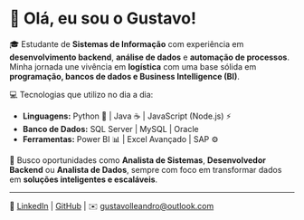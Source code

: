 # 👋 Olá, eu sou o Gustavo!  

🎓 Estudante de **Sistemas de Informação** com experiência em **desenvolvimento backend**, **análise de dados** e **automação de processos**. Minha jornada une vivência em **logística** com uma base sólida em **programação, bancos de dados e Business Intelligence (BI)**.  

💻 Tecnologias que utilizo no dia a dia:  
- **Linguagens:** Python 🐍 | Java ☕ | JavaScript (Node.js) ⚡  
- **Banco de Dados:** SQL Server | MySQL | Oracle  
- **Ferramentas:** Power BI 📊 | Excel Avançado | SAP ⚙️  

🚀 Busco oportunidades como **Analista de Sistemas**, **Desenvolvedor Backend** ou **Analista de Dados**, sempre com foco em transformar dados em **soluções inteligentes e escaláveis**.  

---
🔗 [LinkedIn](https://linkedin.com/in/gustavolibano) | [GitHub](https://github.com/gustavolibano) | ✉️ gustavolleandro@outlook.com
